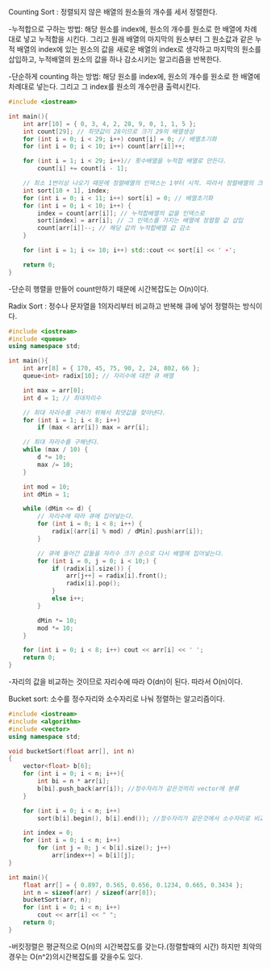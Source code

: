 Counting Sort : 정렬되지 않은 배열의 원소들의 개수를 세서 정렬한다.

-누적합으로 구하는 방법: 해당 원소를 index에,  원소의 개수를 원소로 한 배열에 차례대로 넣고 누적합을 시킨다. 그리고 원래 배열의 마지막의 원소부터 그 원소값과 같은 누적 배열의 index에 있는 원소의 값을 새로운 배열의 index로 생각하고 마지막의 원소를 삽입하고, 누적배열의 원소의 값을 하나 감소시키는 알고리즘을 반복한다.

-단순하게 counting 하는 방법: 해당 원소를 index에,  원소의 개수를 원소로 한 배열에 차례대로 넣는다. 그리고 그 index를 원소의 개수만큼 출력시킨다.

```c++
#include <iostream>

int main(){
    int arr[10] = { 0, 3, 4, 2, 28, 9, 0, 1, 1, 5 };
    int count[29]; // 최댓값이 28이므로 크기 29의 배열생성
    for (int i = 0; i < 29; i++) count[i] = 0; // 배열초기화
    for (int i = 0; i < 10; i++) count[arr[i]]++;

    for (int i = 1; i < 29; i++)// 횟수배열을 누적합 배열로 만든다.
        count[i] += count[i - 1];

    // 최소 1번이상 나오기 때문에 정렬배열의 인덱스는 1부터 시작. 따라서 정렬배열의 크기는 10+1
    int sort[10 + 1], index;
    for (int i = 0; i < 11; i++) sort[i] = 0; // 배열초기화
    for (int i = 0; i < 10; i++) {
        index = count[arr[i]]; // 누적합배열의 값을 인덱스로
        sort[index] = arr[i]; // 그 인덱스를 가지는 배열에 정렬할 값 삽입
        count[arr[i]]--; // 해당 값의 누적합배열 값 감소
    }

    for (int i = 1; i <= 10; i++) std::cout << sort[i] << ' -';

    return 0;
}

```
-단순히 행렬을 만들어 count만하기 때문에 시간복잡도는 O(n)이다.



Radix Sort : 정수나 문자열을 1의자리부터 비교하고 반복해 큐에 넣어 정렬하는 방식이다.

```c++
#include <iostream>
#include <queue>
using namespace std;

int main(){
    int arr[8] = { 170, 45, 75, 90, 2, 24, 802, 66 };
    queue<int> radix[10]; // 자리수에 대한 큐 배열

    int max = arr[0];
    int d = 1; // 최대자리수

    // 최대 자리수를 구하기 위해서 최댓값을 찾아낸다.
    for (int i = 1; i < 8; i++)
        if (max < arr[i]) max = arr[i];

    // 최대 자리수를 구해낸다.
    while (max / 10) {
        d *= 10;
        max /= 10;
    }

    int mod = 10;
    int dMin = 1;

    while (dMin <= d) {
        // 자리수에 따라 큐에 집어넣는다.
        for (int i = 0; i < 8; i++) {
            radix[(arr[i] % mod) / dMin].push(arr[i]);
        }

        // 큐에 들어간 값들을 자리수 크기 순으로 다시 배열에 집어넣는다.
        for (int i = 0, j = 0; i < 10;) {
            if (radix[i].size()) {
                arr[j++] = radix[i].front();
                radix[i].pop();
            }
            else i++;
        }

        dMin *= 10;
        mod *= 10;
    }

    for (int i = 0; i < 8; i++) cout << arr[i] << ' ';
    return 0;
}

```
-자리의 값을 비교하는 것이므로 자리수에 따라 O(dn)이 된다. 따라서 O(n)이다.





Bucket sort: 소수를 정수자리와 소수자리로 나눠 정렬하는 알고리즘이다.

```c++
#include <iostream>
#include <algorithm>
#include <vector>
using namespace std;

void bucketSort(float arr[], int n)
{
    vector<float> b[6];
    for (int i = 0; i < n; i++){
        int bi = n * arr[i]; 
        b[bi].push_back(arr[i]); //정수자리가 같은것끼리 vector에 분류
    }

    for (int i = 0; i < n; i++)
        sort(b[i].begin(), b[i].end()); //정수자리가 같은것에서 소수자리로 비교 (sort 내장함수이용)

    int index = 0;
    for (int i = 0; i < n; i++)
        for (int j = 0; j < b[i].size(); j++)
            arr[index++] = b[i][j];
}

int main(){
    float arr[] = { 0.897, 0.565, 0.656, 0.1234, 0.665, 0.3434 };
    int n = sizeof(arr) / sizeof(arr[0]);
    bucketSort(arr, n);
    for (int i = 0; i < n; i++)
        cout << arr[i] << " ";
    return 0;
}
```
-버킷정렬은 평균적으로 O(n)의 시간복잡도를 갖는다.(정렬할때의 시간) 하지만 최악의경우는 O(n^2)의시간복잡도를 갖을수도 있다.

